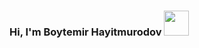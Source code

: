 ### Hi, I'm Boytemir Hayitmurodov   <img src="[https://giphy.com/embed/gM5qFksULw54NMWyry](https://media4.giphy.com/media/gM5qFksULw54NMWyry/giphy.gif?cid=ecf05e47oxk5opaphca5rwlcmdkpi2loe4uy5awmnatw2cij&rid=giphy.gif&ct=s)" width="40" height="40" >
